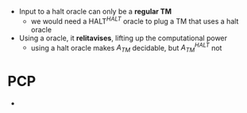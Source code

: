 - Input to a halt oracle can only be a **regular TM**
	- we would need a HALT$^{HALT}$ oracle to plug a TM that uses a halt oracle
- Using a oracle, it **relitavises**, lifting up the computational power
	- using a halt oracle makes $A_{TM}$ decidable, but $A_{TM}^{HALT}$ not

# PCP
- 